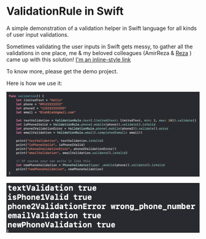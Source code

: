 # ValidationRule in Swift
A simple demonstration of a validation helper in Swift language for all kinds of user input validations.

Sometimes validating the user inputs in Swift gets messy, to gather all the validations in one place, me & my beloved colleagues (AmirReza & [Reza]([https://www.google.com](https://github.com/rezakashkoul))
) came up with this solution!
[I'm an inline-style link](https://www.google.com)

To know more, please get the demo project.

Here is how we use it:

![preview](https://github.com/HappyIosDeveloper/ValidationRule_Swift/blob/main/preview1.png?raw=true)


![preview](https://github.com/HappyIosDeveloper/ValidationRule_Swift/blob/main/preview2.png?raw=true)

